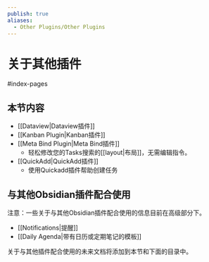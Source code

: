 ```yaml
---
publish: true
aliases:
  - Other Plugins/Other Plugins
---
```


# 关于其他插件

<span class="related-pages">#index-pages</span>

## 本节内容

- [[Dataview|Dataview插件]]
- [[Kanban Plugin|Kanban插件]]
- [[Meta Bind Plugin|Meta Bind插件]]
  - 轻松修改您的Tasks搜索的[[layout|布局]]，无需编辑指令。
- [[QuickAdd|QuickAdd插件]]
  - 使用Quickadd插件帮助创建任务

## 与其他Obsidian插件配合使用

注意：一些关于与其他Obsidian插件配合使用的信息目前在高级部分下。

- [[Notifications|提醒]]
- [[Daily Agenda|带有日历或定期笔记的模板]]

关于与其他插件配合使用的未来文档将添加到本节和下面的目录中。
